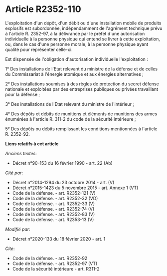 # Article R2352-110

L'exploitation d'un dépôt, d'un débit ou d'une installation mobile de produits explosifs est subordonnée, indépendamment de
l'agrément technique prévu à l'article R. 2352-97, à la délivrance par le préfet d'une autorisation individuelle à la
personne physique qui entend se livrer à cette exploitation, ou, dans le cas d'une personne morale, à la personne physique
ayant qualité pour représenter celle-ci.

Est dispensée de l'obligation d'autorisation individuelle l'exploitation :

1° Des installations de l'Etat relevant du ministre de la défense et de celles du Commissariat à l'énergie atomique et aux
énergies alternatives ;

2° Des installations soumises à des règles de protection du secret défense nationale et exploitées par des entreprises
publiques ou privées travaillant pour la défense ;

3° Des installations de l'Etat relevant du ministre de l'intérieur ;

4° Des dépôts et débits de munitions et éléments de munitions des armes énumérées à l'article R. 311-2 du code de la sécurité
intérieure ;

5° Des dépôts ou débits remplissant les conditions mentionnées à l'article R. 2352-92.

**Liens relatifs à cet article**

_Anciens textes_:

  - Décret n°90-153 du 16 février 1990 - art. 22 (Ab)

_Cité par_:

  - Décret n°2014-1294 du 23 octobre 2014 - art. (V)
  - Décret n°2015-1423 du 5 novembre 2015 - art. Annexe 1 (VT)
  - Code de la défense. - art. R2352-121 (V)
  - Code de la défense. - art. R2352-32 (VD)
  - Code de la défense. - art. R2352-33 (V)
  - Code de la défense. - art. R2352-74 (V)
  - Code de la défense. - art. R2352-83 (V)
  - Code de la défense. - art. R2353-13 (V)

_Modifié par_:

  - Décret n°2020-133 du 18 février 2020 - art. 1

_Cite_:

  - Code de la défense. - art. R2352-92
  - Code de la défense. - art. R2352-97 (VT)
  - Code de la sécurité intérieure - art. R311-2
